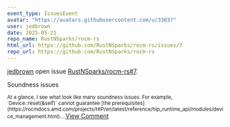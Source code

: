 ```yaml
---
event_type: IssuesEvent
avatar: "https://avatars.githubusercontent.com/u/3303?"
user: jedbrown
date: 2025-05-21
repo_name: RustNSparks/rocm-rs
html_url: https://github.com/RustNSparks/rocm-rs/issues/7
repo_url: https://github.com/RustNSparks/rocm-rs
---
```


<a href='https://github.com/jedbrown' target='_blank'>jedbrown</a> open issue <a href='https://github.com/RustNSparks/rocm-rs/issues/7' target='_blank'>RustNSparks/rocm-rs#7</a>.

<p>Soundness issues</p><small>At a glance, I see what look like many soundness issues. For example, `Device::reset(&self)` cannot guarantee [the prerequisites](https://rocmdocs.amd.com/projects/HIP/en/latest/reference/hip_runtime_api/modules/device_management.html):...</small><a href='https://github.com/RustNSparks/rocm-rs/issues/7' target='_blank'>View Comment</a>